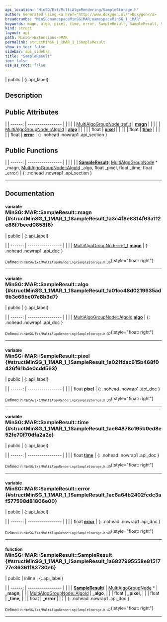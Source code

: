 ```yaml
---
api_location: "MinSG/Ext/MultiAlgoRendering/SampleStorage.h"
author: Generated using <a href="http://www.doxygen.nl/">Doxygen</a>
breadcrumbs: "MinSG:namespaceMinSG|MAR:namespaceMinSG_1_1MAR"
keywords: magn, algo, pixel, time, error, SampleResult, SampleResult, SampleResult
kind: struct
layout: api
path: MinSG->Extensions->MAR
permalink: structMinSG_1_1MAR_1_1SampleResult
show_in_toc: false
sidebar: api_sidebar
title: "SampleResult"
toc: false
use_as_root: false
---
```


| public |
{:.api_label}

## Description





## Public Attributes

|
| ------: | ----------------- |
|  | |
| [MultiAlgoGroupNode::ref_t](classMinSG_1_1MAR_1_1MultiAlgoGroupNode#classMinSG_1_1MAR_1_1MultiAlgoGroupNode_1aa4d4ca57adadc6e0cd7f3039388c82e9) | **[magn](#structMinSG_1_1MAR_1_1SampleResult_1a3c4f8e8314f63a112e86f7beed0858f8)**  |
|  | |
| [MultiAlgoGroupNode::AlgoId](classMinSG_1_1MAR_1_1MultiAlgoGroupNode#classMinSG_1_1MAR_1_1MultiAlgoGroupNode_1a6ab31d56a41805f61088ce11bdcf5092) | **[algo](#structMinSG_1_1MAR_1_1SampleResult_1a01cc48d0219635ad9b3c65be07e8b3d7)**  |
|  | |
| float | **[pixel](#structMinSG_1_1MAR_1_1SampleResult_1a021fdac915b468f0426f61b4e0cdd563)**  |
|  | |
| float | **[time](#structMinSG_1_1MAR_1_1SampleResult_1ae64878c195b0ed8e52fe70f70dfa2a2e)**  |
|  | |
| float | **[error](#structMinSG_1_1MAR_1_1SampleResult_1ac6a64b2402fcdc3af577598d81806e00)**  |
{: .nohead .nowrap1 .api_section }


## Public Functions

|
| ------: | ----------------- |
|  | |
|  | **[SampleResult](#structMinSG_1_1MAR_1_1SampleResult_1a6827995558e8151777e36361f83730eb)**( [MultiAlgoGroupNode](classMinSG_1_1MAR_1_1MultiAlgoGroupNode) * _magn,  [MultiAlgoGroupNode::AlgoId](classMinSG_1_1MAR_1_1MultiAlgoGroupNode#classMinSG_1_1MAR_1_1MultiAlgoGroupNode_1a6ab31d56a41805f61088ce11bdcf5092)  _algo, float _pixel, float _time, float _error) |
{: .nohead .nowrap1 .api_section }


-------------------------------------------------------------------

## Documentation

### <small>variable</small><br/> MinSG::MAR::SampleResult::magn {#structMinSG_1_1MAR_1_1SampleResult_1a3c4f8e8314f63a112e86f7beed0858f8}

| public |
{:.api_label}

|
| ------: | ----------------- |
|  |
| [MultiAlgoGroupNode::ref_t](classMinSG_1_1MAR_1_1MultiAlgoGroupNode#classMinSG_1_1MAR_1_1MultiAlgoGroupNode_1aa4d4ca57adadc6e0cd7f3039388c82e9) **[magn](#structMinSG_1_1MAR_1_1SampleResult_1a3c4f8e8314f63a112e86f7beed0858f8)**  |
{: .nohead .nowrap1 .api_doc }





<sub>Defined in `MinSG/Ext/MultiAlgoRendering/SampleStorage.h:36`</sub>{:style="float: right"}

-------------------------------------------------------------------

### <small>variable</small><br/> MinSG::MAR::SampleResult::algo {#structMinSG_1_1MAR_1_1SampleResult_1a01cc48d0219635ad9b3c65be07e8b3d7}

| public |
{:.api_label}

|
| ------: | ----------------- |
|  |
| [MultiAlgoGroupNode::AlgoId](classMinSG_1_1MAR_1_1MultiAlgoGroupNode#classMinSG_1_1MAR_1_1MultiAlgoGroupNode_1a6ab31d56a41805f61088ce11bdcf5092) **[algo](#structMinSG_1_1MAR_1_1SampleResult_1a01cc48d0219635ad9b3c65be07e8b3d7)**  |
{: .nohead .nowrap1 .api_doc }





<sub>Defined in `MinSG/Ext/MultiAlgoRendering/SampleStorage.h:37`</sub>{:style="float: right"}

-------------------------------------------------------------------

### <small>variable</small><br/> MinSG::MAR::SampleResult::pixel {#structMinSG_1_1MAR_1_1SampleResult_1a021fdac915b468f0426f61b4e0cdd563}

| public |
{:.api_label}

|
| ------: | ----------------- |
|  |
| float **[pixel](#structMinSG_1_1MAR_1_1SampleResult_1a021fdac915b468f0426f61b4e0cdd563)**  |
{: .nohead .nowrap1 .api_doc }





<sub>Defined in `MinSG/Ext/MultiAlgoRendering/SampleStorage.h:38`</sub>{:style="float: right"}

-------------------------------------------------------------------

### <small>variable</small><br/> MinSG::MAR::SampleResult::time {#structMinSG_1_1MAR_1_1SampleResult_1ae64878c195b0ed8e52fe70f70dfa2a2e}

| public |
{:.api_label}

|
| ------: | ----------------- |
|  |
| float **[time](#structMinSG_1_1MAR_1_1SampleResult_1ae64878c195b0ed8e52fe70f70dfa2a2e)**  |
{: .nohead .nowrap1 .api_doc }





<sub>Defined in `MinSG/Ext/MultiAlgoRendering/SampleStorage.h:39`</sub>{:style="float: right"}

-------------------------------------------------------------------

### <small>variable</small><br/> MinSG::MAR::SampleResult::error {#structMinSG_1_1MAR_1_1SampleResult_1ac6a64b2402fcdc3af577598d81806e00}

| public |
{:.api_label}

|
| ------: | ----------------- |
|  |
| float **[error](#structMinSG_1_1MAR_1_1SampleResult_1ac6a64b2402fcdc3af577598d81806e00)**  |
{: .nohead .nowrap1 .api_doc }





<sub>Defined in `MinSG/Ext/MultiAlgoRendering/SampleStorage.h:40`</sub>{:style="float: right"}

-------------------------------------------------------------------

### <small>function</small><br/> MinSG::MAR::SampleResult::SampleResult {#structMinSG_1_1MAR_1_1SampleResult_1a6827995558e8151777e36361f83730eb}

| public | inline |
{:.api_label}

|
| ------: | ----------------- |
|  |
|  **[SampleResult](#structMinSG_1_1MAR_1_1SampleResult_1a6827995558e8151777e36361f83730eb)**( |  [MultiAlgoGroupNode](classMinSG_1_1MAR_1_1MultiAlgoGroupNode) * | **_magn**, |
| |  [MultiAlgoGroupNode::AlgoId](classMinSG_1_1MAR_1_1MultiAlgoGroupNode#classMinSG_1_1MAR_1_1MultiAlgoGroupNode_1a6ab31d56a41805f61088ce11bdcf5092)  | **_algo**, |
| | float | **_pixel**, |
| | float | **_time**, |
| | float | **_error** |
|   ) |
{: .nohead .nowrap1 .api_doc }





<sub>Defined in `MinSG/Ext/MultiAlgoRendering/SampleStorage.h:42`</sub>{:style="float: right"}

-------------------------------------------------------------------

